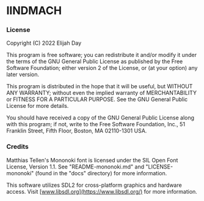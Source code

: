 # IINDMACH

### License

Copyright (C) 2022  Elijah Day

This program is free software; you can redistribute it and/or modify
it under the terms of the GNU General Public License as published by
the Free Software Foundation; either version 2 of the License, or
(at your option) any later version.

This program is distributed in the hope that it will be useful,
but WITHOUT ANY WARRANTY; without even the implied warranty of
MERCHANTABILITY or FITNESS FOR A PARTICULAR PURPOSE.  See the
GNU General Public License for more details.

You should have received a copy of the GNU General Public License along
with this program; if not, write to the Free Software Foundation, Inc.,
51 Franklin Street, Fifth Floor, Boston, MA 02110-1301 USA.

### Credits

Matthias Tellen's Mononoki font is licensed under the SIL Open Font
License, Version 1.1.  See "README-mononoki.md" and
"LICENSE-mononoki" (found in the "docs" directory) for more
information.

This software utilizes SDL2 for cross-platform graphics and hardware
access.  Visit [www.libsdl.org](https://www.libsdl.org/) for more information.
